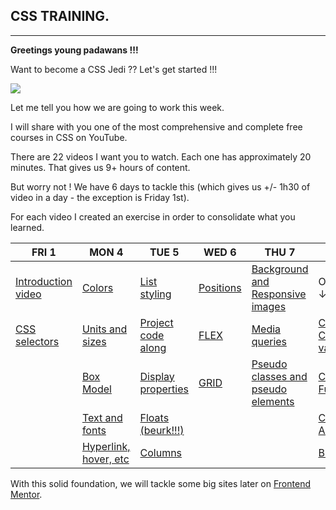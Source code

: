 ## CSS TRAINING.

---

**Greetings young padawans !!!**

Want to become a CSS Jedi ?? Let's get started !!!

![](https://media.giphy.com/media/8hMD9YakVza3452SpN/giphy.gif)

Let me tell you how we are going to work this week.

I will share with you one of the most comprehensive and complete free courses in CSS on YouTube.

There are 22 videos I want you to watch. Each one has approximately 20 minutes. That gives us 9+ hours of content.

But worry not ! We have 6 days to tackle this (which gives us +/- 1h30 of video in a day - the exception is Friday 1st).

For each video I created an exercise in order to consolidate what you learned.

| FRI 1                                                                                                                                 | MON 4                                                                                                                                    | TUE 5                                                                                                                                          | WED 6                                                                                                                    | THU 7                                                                                                                                                  | FRI 8                                                                                                                                    |
| ------------------------------------------------------------------------------------------------------------------------------------- | ---------------------------------------------------------------------------------------------------------------------------------------- | ---------------------------------------------------------------------------------------------------------------------------------------------- | ------------------------------------------------------------------------------------------------------------------------ | ------------------------------------------------------------------------------------------------------------------------------------------------------ | ---------------------------------------------------------------------------------------------------------------------------------------- |
| [Introduction video](https://www.youtube.com/watch?v=0W6qz0-aDaM&list=PL0Zuz27SZ-6Mx9fd9elt80G1bPcySmWit&index=2&ab_channel=DaveGray) | [Colors](https://www.youtube.com/watch?v=Ddc-IIrIot0&list=PL0Zuz27SZ-6Mx9fd9elt80G1bPcySmWit&index=4&ab_channel=DaveGray)                | [List styling](https://www.youtube.com/watch?v=jcThx0U066w&list=PL0Zuz27SZ-6Mx9fd9elt80G1bPcySmWit&index=9&ab_channel=DaveGray)                | [Positions](https://www.youtube.com/watch?v=zqg4A6g9GfA&list=PL0Zuz27SZ-6Mx9fd9elt80G1bPcySmWit&index=14)                | [Background and Responsive images](https://www.youtube.com/watch?v=cLyzBfXI0I0&list=PL0Zuz27SZ-6Mx9fd9elt80G1bPcySmWit&index=17&ab_channel=DaveGray)   | OPTIONAL ↓                                                                                                                               |
| [CSS selectors](https://www.youtube.com/watch?v=QgxkYbGr2II&list=PL0Zuz27SZ-6Mx9fd9elt80G1bPcySmWit&index=3&ab_channel=DaveGray)      | [Units and sizes](https://www.youtube.com/watch?v=_ybQREu-NU0&list=PL0Zuz27SZ-6Mx9fd9elt80G1bPcySmWit&index=5&ab_channel=DaveGray)       | [Project code along](https://www.youtube.com/watch?v=rwTs9NR3Du8&list=PL0Zuz27SZ-6Mx9fd9elt80G1bPcySmWit&index=10&ab_channel=DaveGray)         | [FLEX](https://www.youtube.com/watch?v=B8BFVzbKmPI&list=PL0Zuz27SZ-6Mx9fd9elt80G1bPcySmWit&index=15&ab_channel=DaveGray) | [Media queries](https://www.youtube.com/watch?v=69IbzTWg5PM&list=PL0Zuz27SZ-6Mx9fd9elt80G1bPcySmWit&index=17&pp=iAQB&ab_channel=DaveGray)              | [CSS Custom variables](https://www.youtube.com/watch?v=K_M7D0PfOFM&list=PL0Zuz27SZ-6Mx9fd9elt80G1bPcySmWit&index=21&ab_channel=DaveGray) |
|                                                                                                                                       | [Box Model](https://www.youtube.com/watch?v=L9khsrjMwKw&list=PL0Zuz27SZ-6Mx9fd9elt80G1bPcySmWit&index=6&ab_channel=DaveGray)             | [Display properties](https://www.youtube.com/watch?v=naTAFo2Gyus&list=PL0Zuz27SZ-6Mx9fd9elt80G1bPcySmWit&index=10&pp=iAQB&ab_channel=DaveGray) | [GRID](https://www.youtube.com/watch?v=EaWj2AWI5Es&list=PL0Zuz27SZ-6Mx9fd9elt80G1bPcySmWit&index=16&ab_channel=DaveGray) | [Pseudo classes and pseudo elements](https://www.youtube.com/watch?v=GNmz5dYjdcQ&list=PL0Zuz27SZ-6Mx9fd9elt80G1bPcySmWit&index=20&ab_channel=DaveGray) | [CSS Functions](https://www.youtube.com/watch?v=qWnIadj5b30&list=PL0Zuz27SZ-6Mx9fd9elt80G1bPcySmWit&index=22&ab_channel=DaveGray)        |
|                                                                                                                                       | [Text and fonts](https://www.youtube.com/watch?v=klXyJWlIzuY&list=PL0Zuz27SZ-6Mx9fd9elt80G1bPcySmWit&index=7&t=156s&ab_channel=DaveGray) | [Floats (beurk!!!)](https://www.youtube.com/watch?v=QkvFxXqElQ4&list=PL0Zuz27SZ-6Mx9fd9elt80G1bPcySmWit&index=12&ab_channel=DaveGray)          |                                                                                                                          |                                                                                                                                                        | [CSS Animations](https://www.youtube.com/watch?v=PN5OC1mZlfY&list=PL0Zuz27SZ-6Mx9fd9elt80G1bPcySmWit&index=23&ab_channel=DaveGray)       |
|                                                                                                                                       | [Hyperlink, hover, etc](https://www.youtube.com/watch?v=sORF-Awir70&list=PL0Zuz27SZ-6Mx9fd9elt80G1bPcySmWit&index=8&ab_channel=DaveGray) | [Columns](https://www.youtube.com/watch?v=f0A7moLkAL0&list=PL0Zuz27SZ-6Mx9fd9elt80G1bPcySmWit&index=13&ab_channel=DaveGray)                    |                                                                                                                          |                                                                                                                                                        | [BEM](https://www.youtube.com/watch?v=MNPdifWAAa4&list=PL0Zuz27SZ-6Mx9fd9elt80G1bPcySmWit&index=24&ab_channel=DaveGray)                  |

With this solid foundation, we will tackle some big sites later on [Frontend Mentor](https://www.frontendmentor.io/challenges).
